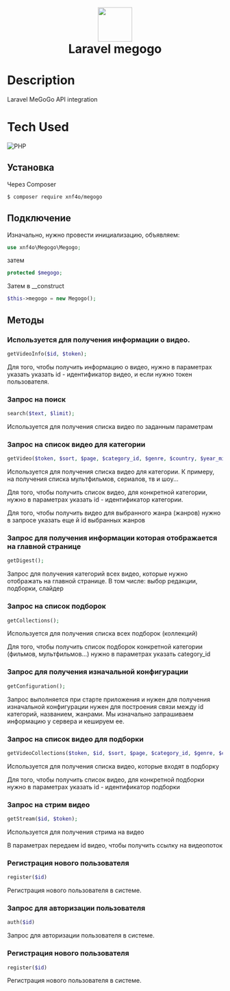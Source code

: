 <div align="center">
      <h1> <img src="https://blog.megogo.net/wp-content/uploads/2021/01/logo-full-01-1-300x300.png" width="80px"><br/>Laravel megogo</h1>
     </div>
     
# Description
Laravel MeGoGo API integration

# Tech Used
 ![PHP](https://img.shields.io/badge/php-%23777BB4.svg?style=for-the-badge&logo=php&logoColor=white) 
      
## Установка

Через Composer

``` bash
$ composer require xnf4o/megogo
```

## Подключение

Изначально, нужно провести инициализацию, объявляем:

```php
use xnf4o\Megogo\Megogo;
```

затем

```php
protected $megogo;
```

Затем в __construct

```php
$this->megogo = new Megogo();
```

## Методы

### Используется для получения информации о видео. 
```php
getVideoInfo($id, $token);
```
Для того, чтобы получить информацию о видео, нужно в параметрах указать указать id - идентификатор видео, и если нужно токен пользователя.

### Запрос на поиск 
```php
search($text, $limit);
```
Используется для получения списка видео по заданным параметрам

### Запрос на список видео для категории
```php
getVideo($token, $sort, $page, $category_id, $genre, $country, $year_min, $year_max);
```
Используется для получения списка видео для категории. К примеру, на получения списка мультфильмов, сериалов, тв и шоу...

Для того, чтобы получить список видео, для конкретной категории, нужно в параметрах указать  id - идентификатор категории.

Для того, чтобы получить видео для выбранного жанра (жанров) нужно в запросе указать еще й id выбранных жанров

### Запрос для получения информации которая отображается на главной странице 
```php
getDigest();
```
Запрос для получения категорий всех видео, которые нужно отображать на главной странице. В том числе: выбор редакции, подборки, слайдер

### Запрос на список подборок 
```php
getCollections();
```
Используется для получения списка всех подборок (коллекций) 

Для того, чтобы получить список подборок конкретной категории (фильмов, мультфильмов...) нужно в параметрах указать  category_id

### Запрос для получения изначальной конфигурации
```php
getConfiguration();
```
Запрос выполняется при старте приложения и нужен  для получения изначальной конфигурации нужен для построения связи между id категорий, названием, жанрами. Мы изначально запрашиваем информацию у сервера и кешируем ее.

### Запрос на список видео для подборки 
```php
getVideoCollections($token, $id, $sort, $page, $category_id, $genre, $country, $year_min, $year_max);
```
Используется для получения списка видео, которые входят в подборку

Для того, чтобы получить список видео, для конкретной подборки нужно в параметрах указать  id - идентификатор подборки

### Запрос на стрим видео
```php
getStream($id, $token);
```
Используется для получения стрима на видео

В параметрах передаем id видео, чтобы получить ссылку на видеопоток

### Регистрация нового пользователя
```php
register($id)
```
Регистрация нового пользователя в системе.

### Запрос для авторизации пользователя
```php
auth($id)
```
Запрос для авторизации пользователя в системе.

### Регистрация нового пользователя
```php
register($id)
```
Регистрация нового пользователя в системе.
    
